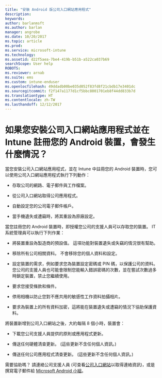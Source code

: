 ```yaml
---
title: "安裝 Android 版公司入口網站應用程式"
description: 
keywords: 
author: barlanmsft
ms.author: barlan
manager: angrobe
ms.date: 10/20/2017
ms.topic: article
ms.prod: 
ms.service: microsoft-intune
ms.technology: 
ms.assetid: d22f5aea-7be4-419b-b51b-a522ca037b69
searchScope: User help
ROBOTS: 
ms.reviewer: arnab
ms.suite: ems
ms.custom: intune-enduser
ms.openlocfilehash: 49ddadb00be035d052f83fd8f21cbdb17e3401dc
ms.sourcegitcommit: f2f147a1177d1cf5bbc8001701eb8f44dd833b7d
ms.translationtype: HT
ms.contentlocale: zh-TW
ms.lasthandoff: 12/12/2017
---
```

# <a name="what-happens-if-you-install-the-company-portal-app-and-enroll-your-android-device-in-intune"></a>如果您安裝公司入口網站應用程式並在 Intune 註冊您的 Android 裝置，會發生什麼情況？

當您安裝公司入口網站應用程式，並在 Intune 中註冊您的 Android 裝置時，您可以使用公司入口網站應用程式執行下列動作：

-   存取公司的網路、電子郵件與工作檔案。

-   從公司入口網站取得公司應用程式。

-   自動設定您的公司電子郵件帳戶。

-   當手機遺失或遭竊時，將其重設為原廠設定。

當您註冊您的 Android 裝置時，即授權您公司的支援人員可以存取您的裝置。 IT 系統管理員可以執行下列作業：

-   將裝置重設為製造商的預設值。 這項功能對裝置遺失或失竊的情況很有幫助。

-   移除所有公司相關資料。 不會移除您的個人資料和設定。

-   設定裝置的需求，例如要求您為裝置設定密碼或 PIN 碼，以保護公司的資料。 您公司的支援人員也可能會限制您能輸入錯誤密碼的次數，並在嘗試次數過多時鎖定裝置，禁止您繼續使用。

-   要求您接受條款和條件。

-   停用相機以防止您對不應共用的敏感性工作資料拍攝相片。

-   要求為裝置上的所有資料加密，這將能在裝置遺失或遭竊的情況下協助保護資料。

將裝置新增到公司入口網站之後，大約每隔 8 個小時，裝置會：

-   下載您公司支援人員提供的原則或應用程式更新。

-   傳送任何硬體清查更新。 (這些更新不含任何個人資訊。)

-   傳送任何公司應用程式清查更新。 (這些更新不含任何個人資訊。)

需要協助嗎？ 請連絡公司支援人員 (可查看[公司入口網站](https://portal.manage.microsoft.com#HelpDeskDialog)以取得連絡資訊)，或是撰寫電子郵件給 <a href="mailto:wintunedroidfbk@microsoft.com?subject=I'm having trouble installing the Company Portal app on my Android device&body=Describe the issue you're experiencing here.">Microsoft Android 小組</a>。
